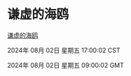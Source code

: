 # 谦虚的海鸥
[谦虚的海鸥](http://219.139.196.34:56308/qxdho/course/base/hotlink/index.php)

2024年 08月 02日 星期五 17:00:02 CST

2024年 08月 02日 星期五 09:00:02 GMT
